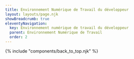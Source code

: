```yaml
---
title: Environnement Numérique de Travail du développeur
layout: layouts/page.njk
showBreadcrumb: true
eleventyNavigation:
  key: Environnement numérique de travail du développeur
  parent: Environnement Numérique de Travail
  order: 2
---
```





{% include "components/back_to_top.njk" %}